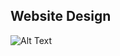 ## Website Design

![Alt Text](https://github.com/bharatgupta99/training-2019/blob/master/ui/bootstrap%20design/demo.gif)

